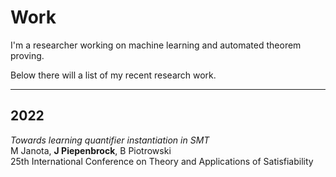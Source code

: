 # Work
I'm a researcher working on machine learning and automated theorem proving.

Below there will a list of my recent research work.

-----
## 2022 

_Towards learning quantifier instantiation in SMT_ \
M Janota, **J Piepenbrock**, B Piotrowski \
25th International Conference on Theory and Applications of Satisfiability 
